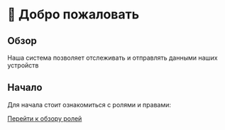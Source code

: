 # 👋 Добро пожаловать

## Обзор

Наша система позволяет отслеживать и отправлять данными наших устройств

## Начало

Для начала стоит ознакомиться с ролями и правами:

<a href="№/roli-i-prava/obzor" class="link-page">Перейти к обзору ролей</a>